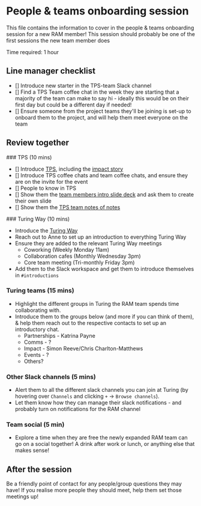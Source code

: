 # People & teams onboarding session

This file contains the information to cover in the people & teams onboarding session for a new RAM member!
This session should probably be one of the first sessions the new team member does

Time required: 1 hour

## Line manager checklist
- [] Introduce new starter in the TPS-team Slack channel
- [] Find a TPS Team coffee chat in the week they are starting that a majority of the team can make to say hi - ideally this would be on their first day but could be a different day if needed!
- [] Ensure someone from the project teams they'll be joining is set-up to onboard them to the project, and will help them meet everyone on the team

## Review together

### TPS (10 mins)
- [] Introduce [TPS](https://www.turing.ac.uk/research/research-programmes/tools-practices-and-systems), including the [impact story](https://www.turing.ac.uk/research/impact-stories/changing-culture-data-science)
- [] Introduce TPS coffee chats and team coffee chats, and ensure they are on the invite for the event
- [] People to know in TPS
- [] Show them the [team members intro slide deck](https://docs.google.com/presentation/d/1g-plncmi00FK97QuYDfqq7oPzUmL0xkHm1hy4X81IX8/edit?usp=sharing) and ask them to create their own slide
- [] Show them the [TPS team notes of notes](https://hackmd.io/@whitakerlab/note-of-notes)

### Turing Way (10 mins)
- Introduce the [Turing Way](https://the-turing-way.netlify.app/welcome)
- Reach out to Anne to set up an introduction to everything Turing Way
- Ensure they are added to the relevant Turing Way meetings
    - Coworking (Weekly Monday 11am)
    - Collaboration cafes (Monthly Wednesday 3pm)
    - Core team meeting (Tri-monthly Friday 3pm)
- Add them to the Slack workspace and get them to introduce themselves in `#introductions`

### Turing teams (15 mins)
- Highlight the different groups in Turing the RAM team spends time collaborating with.
- Introduce them to the groups below (and more if you can think of them), & help them reach out to the respective contacts to set up an introductory chat.
    - Partnerships - Katrina Payne
    - Comms - ?
    - Impact - Simon Reeve/Chris Charlton-Matthews
    - Events - ?
    - Others?

### Other Slack channels (5 mins)
- Alert them to all the different slack channels you can join at Turing (by hovering over `Channels` and clicking `+` -> `Browse channels`).
- Let them know how they can manage their slack notifications - and probably turn on notifications for the RAM channel

### Team social (5 min)
- Explore a time when they are free the newly expanded RAM team can go on a social together! A drink after work or lunch, or anything else that makes sense! 

## After the session

Be a friendly point of contact for any people/group questions they may have!
If you realise more people they should meet, help them set those meetings up!
